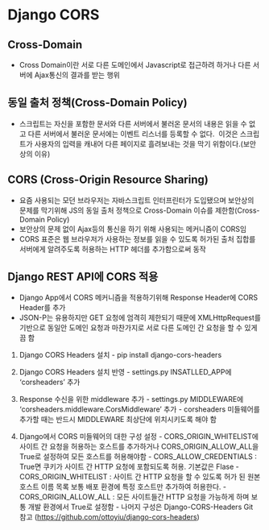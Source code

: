 # Django CORS

## Cross-Domain
- Cross Domain이란 서로 다른 도메인에서 Javascript로 접근하려 하거나 다른 서버에 Ajax통신의 결과를 받는 행위 
## 동일 출처 정책(Cross-Domain Policy)
- 스크립트는 자신을 포함한 문서와 다른 서버에서 불러온 문서의 내용은 읽을 수 없고 다른 서버에서 불러운 문서에는 이벤트 리스너를 등록할 수 없다.  이것은 스크립트가 사용자의 입력을 캐내어 다른 페이지로 흘려보내는 것을 막기 위함이다.(보안상의 이유)

## CORS (Cross-Origin Resource Sharing)
- 요즘 사용되는 모던 브라우저는 자바스크립트 인터프린터가 도입됐으며 보안상의 문제를 막기위해 JS의 동일 출처 정책으로 Cross-Domain 이슈를 제한함(Cross-Domain Policy)
- 보안상의 문제 없이 Ajax등의 통신을 하기 위해 사용되는 메커니즘이 CORS임
- CORS 표준은 웹 브라우저가 사용하는 정보를 읽을 수 있도록 허가된 출처 집합를 서버에게 알려주도록 허용하는 HTTP 헤더를 추가함으로써 동작

## Django REST API에 CORS 적용
- Django App에서 CORS 메커니즘을 적용하기위해 Response Header에 CORS Header를 추가
- JSON-P는 유용하지만 GET 요청에 엄격히 제한되기 때문에 XMLHttpRequest를 기반으로 동일안 도메인 요청과 마찬가지로 서로 다른 도메인 간 요청을 할 수 있게끔 함

1. Django CORS Headers 설치 - pip install django-cors-headers  
2. Django CORS Headers 설치 반영 - settings.py INSATLLED_APP에  ‘corsheaders’ 추가

3. Response 수신을 위한 middleware 추가 - settings.py MIDDLEWARE에 ‘corsheaders.middleware.CorsMiddleware’ 추가 - corsheaders 미들웨어를 추가할 때는 반드시 MIDDLEWARE 최상단에 위치시키도록 해야 함 
4. Django에서 CORS 미들웨어의 대한 구성 설정 - CORS\_ORIGIN\_WHITELIST에 사이트 간 요청을 허용하는 호스트를 추가하거나 CORS\_ORIGIN\_ALLOW_ALL을 True로 설정하여 모든 호스트를 허용해야함 - CORS\_ALLOW\_CREDENTIALS : True면 쿠키가 사이트 간 HTTP 요청에 포함되도록 허용. 기본값은 Flase - CORS\_ORIGIN\_WHITELIST : 사이트 간 HTTP 요청을 할 수 있도록 허가 된 원본 호스트 이름 목록 보통 배포 환경에 특정 호스트만 추가하여 허용한다. - CORS\_ORIGIN\_ALLOW\_ALL : 모든 사이트들간 HTTP 요청을 가능하게 하며 보통 개발 환경에서 True로 설정함 - 나머지 구성은 Django-CORS-Headers Git 참고 (https://github.com/ottoyiu/django-cors-headers)

